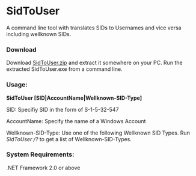 # SidToUser
A command line tool with translates SIDs to Usernames and vice versa including wellknown SIDs.


### Download
Download [SidToUser.zip](https://github.com/andif888/SidToUser/blob/master/SidToUser.zip) and extract it somewhere on your PC. Run the extracted SidToUser.exe from a command line.

### Usage:
**SidToUser [SID|AccountName|Wellknown-SID-Type]**

SID:                Specifiy SID in the form of S-1-5-32-547

AccountName:        Specify the name of a Windows Account

Wellknown-SID-Type: Use one of the following Wellknown SID Types. Run *SidToUser /?* to get a list of Wellknown-SID-Types.

### System Requirements:
.NET Framework 2.0 or above
